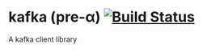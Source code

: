 kafka (pre-α) [![Build Status](https://secure.travis-ci.org/JanHenryNystrom/kafka.png)](http://travis-ci.org/JanHenryNystrom/kafka)
=====

A kafka client library
